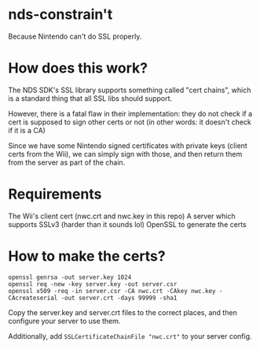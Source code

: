# nds-constrain't
Because Nintendo can't do SSL properly.

# How does this work?
The NDS SDK's SSL library supports something called "cert chains", which is a standard thing that all SSL libs should support.

However, there is a fatal flaw in their implementation: they do not check if a cert is supposed to sign other certs or not (in other words: it doesn't check if it is a CA)

Since we have some Nintendo signed certificates with private keys (client certs from the Wii), we can simply sign with those, and then return them from the server as part of the chain.

# Requirements
The Wii's client cert (nwc.crt and nwc.key in this repo)
A server which supports SSLv3 (harder than it sounds lol)
OpenSSL to generate the certs

# How to make the certs?
```
openssl genrsa -out server.key 1024
openssl req -new -key server.key -out server.csr
openssl x509 -req -in server.csr -CA nwc.crt -CAkey nwc.key -CAcreateserial -out server.crt -days 99999 -sha1
```

Copy the server.key and server.crt files to the correct places, and then configure your server to use them.

Additionally, add `SSLCertificateChainFile "nwc.crt"` to your server config.
